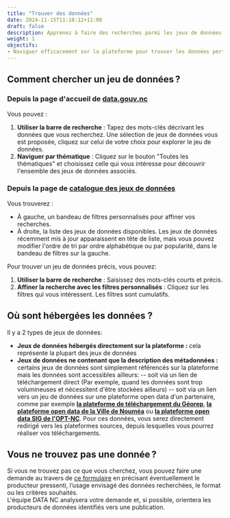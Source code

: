 ```yaml
---
title: "Trouver des données"
date: 2024-11-15T11:18:12+11:00
draft: false
description: Apprenez à faire des recherches parmi les jeux de données disponibles sur la plateforme."
weight: 1
objectifs:
- Naviguer efficacement sur la plateforme pour trouver les données pertinentes
---
```


## Comment chercher un jeu de données ?

### Depuis la page d'accueil de [data.gouv.nc](https://data.gouv.nc/)
Vous pouvez :
1. **Utiliser la barre de recherche** : Tapez des mots-clés décrivant les données que vous recherchez. Une sélection de jeux de données vous est proposée, cliquez sur celui de votre choix pour explorer le jeu de données. 
2. **Naviguer par thématique** : Cliquez sur le bouton "Toutes les thématiques" et choisissez celle qui vous intéresse pour découvrir l'ensemble des jeux de données associés.

### Depuis la page de [catalogue des jeux de données](https://data.gouv.nc/explore/)
Vous trouverez :
- À gauche, un bandeau de filtres personnalisés pour affiner vos recherches.
- À droite, la liste des jeux de données disponibles.
Les jeux de données récemment mis à jour apparaissent en tête de liste, mais vous pouvez modifier l'ordre de tri par ordre alphabétique ou par popularité, dans le bandeau de filtres sur la gauche.  
  
Pour trouver un jeu de données précis, vous pouvez:
1. **Utiliser la barre de recherche** : Saisissez des mots-clés courts et précis.
2. **Affiner la recherche avec les filtres personnalisés** : Cliquez sur les filtres qui vous intéressent. Les filtres sont cumulatifs. 

<!--## Découvrir la description d'un jeu de données
#### MEMO HOUY-SY
{{< notice type="error" >}}
Expliquer la notion de métadonnée et les différents champs de métadonnées
{{< /notice >}}
-->

## Où sont hébergées les données ?
Il y a 2 types de jeux de données:
- **Jeux de données hébergés directement sur la plateforme :** cela représente la plupart des jeux de données
- **Jeux de données ne contenant que la description des métadonnées :**  certains jeux de données sont simplement référencés sur la plateforme mais les données sont accessibles ailleurs:
-- soit via un lien de téléchargement direct (Par exemple, quand les données sont trop volumineuses et nécessitent d'être stockées ailleurs)
-- soit via un lien vers un jeu de données sur une plateforme open data d'un partenaire, comme par exemple **[la plateforme de téléchargement du Géorep](https://georep-dtsi-sgt.opendata.arcgis.com/)**, **[la plateforme open data de la Ville de Nouméa](https://data.noumea.nc/)** ou **[la plateforme open data SIG de l'OPT-NC](https://maps.opendata.opt.nc/)**. Pour ces données, vous serez directement redirigé vers les plateformes sources, depuis lesquelles vous pourrez réaliser vos téléchargements.

## Vous ne trouvez pas une donnée ?

Si vous ne trouvez pas ce que vous cherchez, vous pouvez faire une demande au travers de [ce formulaire](https://data.gouv.nc/pages/nous-contacter)
en précisant éventuellement le producteur pressenti, l’usage envisagé des données recherchées, le format ou les critères souhaités.  
L'équipe DATA NC analysera votre demande et, si possible, orientera les producteurs de données identifiés vers une publication.
